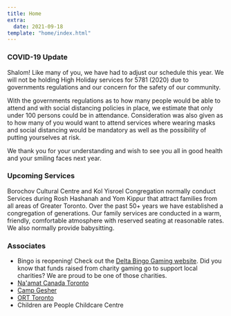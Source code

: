```yaml
---
title: Home
extra:
  date: 2021-09-18
template: "home/index.html"
---
```

### COVID-19 Update

Shalom! Like many of you, we have had to adjust our schedule this year. We will not be holding High Holiday services for 5781 (2020) due to governments regulations and our concern for the safety of our community.

With the governments regulations as to how many people would be able to attend and with social distancing policies in place, we estimate that only under 100 persons could be in attendance. Consideration was also given as to how many of you would want to attend services where wearing masks and social distancing would be mandatory as well as the possibility of putting yourselves at risk.

We thank you for your understanding and wish to see you all in good health and your smiling faces next year.

### Upcoming Services

Borochov Cultural Centre and Kol Yisroel Congregation normally conduct Services during Rosh Hashanah and Yom Kippur that attract families from all areas of Greater Toronto. Over the past 50+ years we have established a congregation of generations. Our family services are conducted in a warm, friendly, comfortable atmosphere with reserved seating at reasonable rates.  We also normally provide babysitting.

### Associates

* Bingo is reopening! Check out the [Delta Bingo Gaming website](https://deltabingo.com/our-locations/downsview/). Did you know that funds raised from charity gaming go to support local charities? We are proud to be one of those charities.
* [Na'amat Canada Toronto](http://naamat.com/toronto)
* [Camp Gesher](https://campgesher.com)
* [ORT Toronto](https://ort-toronto.org/upcoming-events/)
* Children are People Childcare Centre
